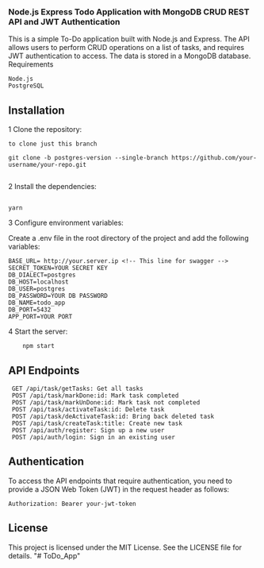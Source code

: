 ### Node.js Express Todo Application with MongoDB CRUD REST API and JWT Authentication

This is a simple To-Do application built with Node.js and Express. The API allows users to perform CRUD operations on a list of tasks, and requires JWT authentication to access. The data is stored in a MongoDB database.
Requirements

    Node.js
    PostgreSQL

## Installation

1 Clone the repository:

```
to clone just this branch

git clone -b postgres-version --single-branch https://github.com/your-username/your-repo.git


```

2 Install the dependencies:

```

yarn
```

3 Configure environment variables:

Create a .env file in the root directory of the project and add the following variables:

```                          
BASE_URL= http://your.server.ip <!-- This line for swagger -->
SECRET_TOKEN=YOUR SECRET KEY
DB_DIALECT=postgres
DB_HOST=localhost
DB_USER=postgres
DB_PASSWORD=YOUR DB PASSWORD
DB_NAME=todo_app
DB_PORT=5432
APP_PORT=YOUR PORT

```

4 Start the server:

```
    npm start
```

## API Endpoints

```
 GET /api/task/getTasks: Get all tasks
 POST /api/task/markDone:id: Mark task completed
 POST /api/task/markUnDone:id: Mark task not completed
 POST /api/task/activateTask:id: Delete task
 POST /api/task/deActivateTask:id: Bring back deleted task
 POST /api/task/createTask:title: Create new task
 POST /api/auth/register: Sign up a new user
 POST /api/auth/login: Sign in an existing user
```

## Authentication

To access the API endpoints that require authentication, you need to provide a JSON Web Token (JWT) in the request header as follows:

```
Authorization: Bearer your-jwt-token
```

## License

This project is licensed under the MIT License. See the LICENSE file for details.
"# ToDo_App"
